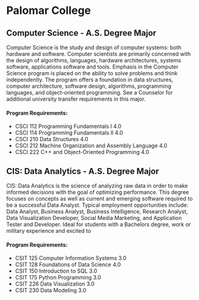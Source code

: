 # Palomar College

## Computer Science - A.S. Degree Major
Computer Science is the study and design of computer systems: both hardware and software. Computer scientists are primarily concerned with the design of algorithms, languages, hardware architectures, systems software, applications software and tools. Emphasis in the Computer Science program is placed on the ability to solve problems and think independently. The program offers a foundation in data structures, computer architecture, software design, algorithms, programming languages, and object-oriented programming. See a Counselor for additional university transfer requirements in this major.

#### Program Requirements: 
- CSCI 112 Programming Fundamentals I 4.0
- CSCI 114 Programming Fundamentals II 4.0
- CSCI 210 Data Structures 4.0
- CSCI 212 Machine Organization and Assembly Language 4.0
- CSCI 222 C++ and Object-Oriented Programming 4.0

## CIS: Data Analytics - A.S. Degree Major
CIS: Data Analytics is the science of analyzing raw data in order to make informed decisions with the goal of optimizing performance. This degree focuses on concepts as well as current and emerging software required to be a successful Data Analyst. Typical employment opportunities include: Data Analyst, Business Analyst, Business Intelligence, Research Analyst, Data Visualization Developer, Social Media Marketing, and Application Tester and Developer. Ideal for students with a Bachelors degree, work or military experience and excited to

#### Program Requirements:
- CSIT 125 Computer Information Systems 3.0
- CSIT 128 Foundations of Data Science 4.0
- CSIT 150 Introduction to SQL 3.0
- CSIT 175 Python Programming 3.0
- CSIT 226 Data Visualization 3.0
- CSIT 230 Data Modeling 3.0
